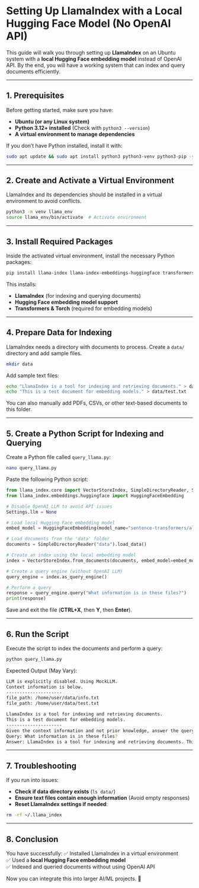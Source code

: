 # Setting Up LlamaIndex with a Local Hugging Face Model (No OpenAI API)

This guide will walk you through setting up **LlamaIndex** on an Ubuntu system with a **local Hugging Face embedding model** instead of OpenAI API. By the end, you will have a working system that can index and query documents efficiently.

---

## **1. Prerequisites**
Before getting started, make sure you have:
- **Ubuntu (or any Linux system)**
- **Python 3.12+ installed** (Check with `python3 --version`)
- **A virtual environment to manage dependencies**

If you don’t have Python installed, install it with:
```bash
sudo apt update && sudo apt install python3 python3-venv python3-pip -y
```

---

## **2. Create and Activate a Virtual Environment**
LlamaIndex and its dependencies should be installed in a virtual environment to avoid conflicts.

```bash
python3 -m venv llama_env
source llama_env/bin/activate  # Activate environment
```

---

## **3. Install Required Packages**
Inside the activated virtual environment, install the necessary Python packages:

```bash
pip install llama-index llama-index-embeddings-huggingface transformers torch
```

This installs:
- **LlamaIndex** (for indexing and querying documents)
- **Hugging Face embedding model support**
- **Transformers & Torch** (required for embedding models)

---

## **4. Prepare Data for Indexing**
LlamaIndex needs a directory with documents to process. Create a `data/` directory and add sample files.

```bash
mkdir data
```

Add sample text files:
```bash
echo "LlamaIndex is a tool for indexing and retrieving documents." > data/info.txt
echo "This is a test document for embedding models." > data/test.txt
```

You can also manually add PDFs, CSVs, or other text-based documents to this folder.

---

## **5. Create a Python Script for Indexing and Querying**
Create a Python file called `query_llama.py`:

```bash
nano query_llama.py
```

Paste the following Python script:

```python
from llama_index.core import VectorStoreIndex, SimpleDirectoryReader, Settings
from llama_index.embeddings.huggingface import HuggingFaceEmbedding

# Disable OpenAI LLM to avoid API issues
Settings.llm = None

# Load local Hugging Face embedding model
embed_model = HuggingFaceEmbedding(model_name="sentence-transformers/all-MiniLM-L6-v2")

# Load documents from the 'data' folder
documents = SimpleDirectoryReader("data").load_data()

# Create an index using the local embedding model
index = VectorStoreIndex.from_documents(documents, embed_model=embed_model)

# Create a query engine (without OpenAI LLM)
query_engine = index.as_query_engine()

# Perform a query
response = query_engine.query("What information is in these files?")
print(response)
```

Save and exit the file (**CTRL+X**, then **Y**, then **Enter**).

---

## **6. Run the Script**
Execute the script to index the documents and perform a query:
```bash
python query_llama.py
```

Expected Output (May Vary):
```bash
LLM is explicitly disabled. Using MockLLM.
Context information is below.
---------------------
file_path: /home/user/data/info.txt
file_path: /home/user/data/test.txt

LlamaIndex is a tool for indexing and retrieving documents.
This is a test document for embedding models.
---------------------
Given the context information and not prior knowledge, answer the query.
Query: What information is in these files?
Answer: LlamaIndex is a tool for indexing and retrieving documents. This is a test document for embedding models.
```

---

## **7. Troubleshooting**
If you run into issues:
- **Check if data directory exists** (`ls data/`)
- **Ensure text files contain enough information** (Avoid empty responses)
- **Reset LlamaIndex settings if needed**:
```bash
rm -rf ~/.llama_index
```

---

## **8. Conclusion**
You have successfully:
✅ Installed LlamaIndex in a virtual environment  
✅ Used a **local Hugging Face embedding model**  
✅ Indexed and queried documents without using OpenAI API  

Now you can integrate this into larger AI/ML projects. 🚀


